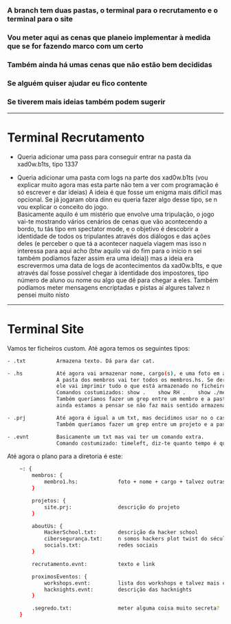 ### A branch tem duas pastas, o terminal para o recrutamento e o terminal para o site  
### Vou meter aqui as cenas que planeio implementar à medida que se for fazendo marco com um certo  
### Também ainda há umas cenas que não estão bem decididas  
### Se alguém quiser ajudar eu fico contente  
### Se tiverem mais ideias também podem sugerir  

---

# Terminal Recrutamento
+ Queria adicionar uma pass para conseguir entrar na pasta da xad0w.b1ts, tipo 1337 

+ Queria adicionar uma pasta com logs na parte dos xad0w.b1ts (vou explicar muito agora mas
esta parte não tem a ver com programação é só escrever e dar ideias)
A ideia é que fosse um enigma mais difícil mas opcional. Se já jogaram obra dinn eu queria
fazer algo desse tipo, se n vou explicar o conceito do jogo.  
Basicamente aquilo é um mistério que envolve uma tripulação, o jogo vai-te mostrando vários
cenários de cenas que vão acontecendo a bordo, tu tás tipo em spectator mode, e o objetivo
é descobrir a identidade de todos os tripulantes através dos diálogos e das ações deles
(e perceber o que tá a acontecer naquela viagem mas isso n interessa para aqui acho (btw aquilo
vai do fim para o início n sei também podíamos fazer assim era uma ideia))
mas a ideia era escrevermos uma data de logs de acontecimentos da xad0w.b1ts, e que
através daí fosse possível chegar à identidade dos impostores, tipo número de aluno ou nome
ou algo que dê para chegar a eles. Também podíamos meter mensagens encriptadas e pistas aí algures
talvez n pensei muito nisto

---

# Terminal Site
Vamos ter ficheiros custom. Até agora temos os seguintes tipos:  
```bash
- .txt          Armazena texto. Dá para dar cat.

- .hs           Até agora vai armazenar nome, cargo(s), e uma foto em ascii_art.
                A pasta dos membros vai ter todos os membros.hs. Se dermos cat nestes ficheiros, tipo cat membro1.hs,
                ele vai imprimir tudo o que está armazenado no ficheiro (foto, nome, cargo e talvez outras coisas que nos lembremos de adicionar).
                Comandos costumizados: show .    show RH .    show ./membro1.hs    show -n -r membro1.hs  (só para mostrar o nome e a role por exemplo).
                Também queríamos fazer um grep entre um membro e a pasta dos projetos que dizia os projetos em que esse membro estava a trabalhar mas
                ainda estamos a pensar se não faz mais sentido armazenar isso no .hs como mais um atributo.

- .prj          Até agora é igual a um txt, mas decidimos usar no o caso de querermos adicionar stats extra aos projetos, tipo progresso n sei.
                Também queríamos fazer um grep entre um projeto e a pasta dos membros para ver os membros que stão a trabalhar neste projeto.

- .evnt         Basicamente um txt mas vai ter um comando extra.
                Comando costumizado: timeleft, diz-te quanto tempo é que falta até um determinado evento.
```

Até agora o plano para a diretoria é este:

```bash
    ~: {
        membros: {
            membro1.hs:             foto + nome + cargo + talvez outras coisas        
        }

        projetos: {
            site.prj:               descrição do projeto
        }

        aboutUs: {
            HackerSchool.txt:       descrição da hacker school
            cibersegurança.txt:     n somos hackers plot twist do século
            socials.txt:            redes sociais
        }

        recrutamento.evnt:          texto e link

        proximosEventos: {
            workshops.evnt:         lista dos workshops e talvez mais coisas
            hacknights.evnt:        descrição das hacknights
        }

        .segredo.txt:               meter alguma coisa muito secreta?
    }
